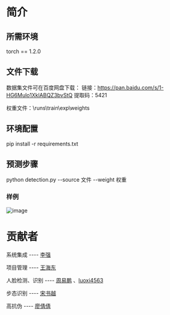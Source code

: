 # 简介

## 所需环境
torch == 1.2.0

## 文件下载
数据集文件可在百度网盘下载：
链接：https://pan.baidu.com/s/1-HG6Mulo1XklABQZ3bvStQ
提取码：5421

权重文件：\runs\train\exp\weights

## 环境配置
pip install -r requirements.txt

## 预测步骤
python detection.py --source 文件 --weight 权重
### 样例
![image](https://user-images.githubusercontent.com/63147033/228762133-f1dcc023-e335-4727-a67a-fbd43c66fb94.png)


# 贡献者

系统集成 ---- [李强](https://github.com/maninbule)

项目管理 ---- [王海东](https://github.com/donghaiwang)

人脸检测、识别 ---- [周易鹏](https://github.com/eduujspeng) 、[luoxi4563](https://github.com/luoxi4563)

步态识别 ---- [宋书越](https://github.com/coding-ssy) 

高抗伪   ---- [廖倩倩](https://github.com/nuonuo0426)


